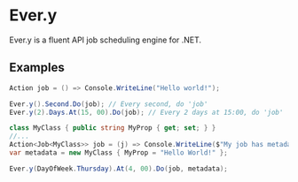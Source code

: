 # Ever.y

Ever.y is a fluent API job scheduling engine for .NET.

## Examples

```c#
Action job = () => Console.WriteLine("Hello world!");

Ever.y().Second.Do(job); // Every second, do 'job'
Ever.y(2).Days.At(15, 00).Do(job); // Every 2 days at 15:00, do 'job'
```

```c#
class MyClass { public string MyProp { get; set; } }
//...
Action<Job<MyClass>> job = (j) => Console.WriteLine($"My job has metadata: {job.Metadata.MyProp}");
var metadata = new MyClass { MyProp = "Hello World!" };

Ever.y(DayOfWeek.Thursday).At(4, 00).Do(job, metadata);
```
